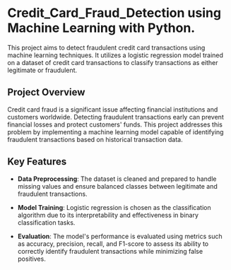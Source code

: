 # Credit_Card_Fraud_Detection using Machine Learning with Python.
This project aims to detect fraudulent credit card transactions using machine learning techniques. It utilizes a logistic regression model trained on a dataset of credit card transactions to classify transactions as either legitimate or fraudulent.

## Project Overview

Credit card fraud is a significant issue affecting financial institutions and customers worldwide. Detecting fraudulent transactions early can prevent financial losses and protect customers' funds. This project addresses this problem by implementing a machine learning model capable of identifying fraudulent transactions based on historical transaction data.

## Key Features

- **Data Preprocessing**: The dataset is cleaned and prepared to handle missing values and ensure balanced classes between legitimate and fraudulent transactions.
  
- **Model Training**: Logistic regression is chosen as the classification algorithm due to its interpretability and effectiveness in binary classification tasks.

- **Evaluation**: The model's performance is evaluated using metrics such as accuracy, precision, recall, and F1-score to assess its ability to correctly identify fraudulent transactions while minimizing false positives.
